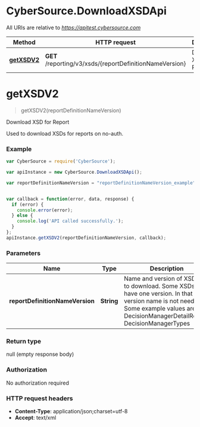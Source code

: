 # CyberSource.DownloadXSDApi

All URIs are relative to *https://apitest.cybersource.com*

Method | HTTP request | Description
------------- | ------------- | -------------
[**getXSDV2**](DownloadXSDApi.md#getXSDV2) | **GET** /reporting/v3/xsds/{reportDefinitionNameVersion} | Download XSD for Report


<a name="getXSDV2"></a>
# **getXSDV2**
> getXSDV2(reportDefinitionNameVersion)

Download XSD for Report

Used to download XSDs for reports on no-auth.

### Example
```javascript
var CyberSource = require('CyberSource');

var apiInstance = new CyberSource.DownloadXSDApi();

var reportDefinitionNameVersion = "reportDefinitionNameVersion_example"; // String | Name and version of XSD file to download. Some XSDs only have one version. In that case version name is not needed. Some example values are DecisionManagerDetailReport, DecisionManagerTypes


var callback = function(error, data, response) {
  if (error) {
    console.error(error);
  } else {
    console.log('API called successfully.');
  }
};
apiInstance.getXSDV2(reportDefinitionNameVersion, callback);
```

### Parameters

Name | Type | Description  | Notes
------------- | ------------- | ------------- | -------------
 **reportDefinitionNameVersion** | **String**| Name and version of XSD file to download. Some XSDs only have one version. In that case version name is not needed. Some example values are DecisionManagerDetailReport, DecisionManagerTypes | 

### Return type

null (empty response body)

### Authorization

No authorization required

### HTTP request headers

 - **Content-Type**: application/json;charset=utf-8
 - **Accept**: text/xml

